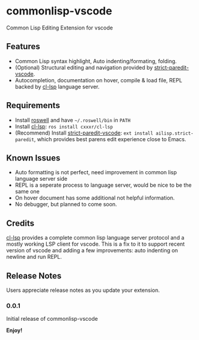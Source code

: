 # commonlisp-vscode

Common Lisp Editing Extension for vscode

## Features
- Common Lisp syntax highlight, Auto indenting/formating, folding.
- (Optional) Structural editing and navigation provided by [strict-paredit-vscode](https://github.com/ailisp/strict-paredit-vscode).
- Autocompletion, documentation on hover, compile & load file, REPL backed by [cl-lsp](https://github.com/cxxxr/cl-lsp) language server.

## Requirements

- Install [roswell](https://github.com/roswell/roswell) and have `~/.roswell/bin` in `PATH`
- Install [cl-lsp](https://github.com/cxxxr/cl-lsp): `ros install cxxxr/cl-lsp`
- (Recommend) Install [strict-paredit-vscode](https://github.com/ailisp/strict-paredit-vscode): `ext install ailisp.strict-paredit`, which provides best parens edit experience close to Emacs.

## Known Issues

- Auto formatting is not perfect, need improvement in common lisp language server side
- REPL is a seperate process to language server, would be nice to be the same one
- On hover document has some additional not helpful information.
- No debugger, but planned to come soon.

## Credits
[cl-lsp](https://github.com/cxxxr/cl-lsp) provides a complete common lisp language server protocol and a mostly working LSP client for vscode. This is a fix to it to support recent version of vscode and adding a few improvements: auto indenting on newline and run REPL.

## Release Notes

Users appreciate release notes as you update your extension.

### 0.0.1

Initial release of commonlisp-vscode

**Enjoy!**
